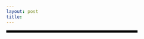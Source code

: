 ```yaml
---
layout: post
title: 
---
```

<style>
  .container { position:relative; padding:0 0 0 55px; }
#sidebar {
    position:absolute;
    top:0; bottom:0; left:0;
    width:33%;
    height:100%;
    background:#000;
}

#header { border:1px solid #000; width:66%; position: relative; align: right; margin-right: auto;
    margin:0 auto 0 0;
}
#content { border:1px solid #000; width:66%; position: relative; align: right; margin-right: auto;
    margin:0 auto 0 0;
}
#footer { border:1px solid #000; width:66%; position: relative; align: right; margin-right: auto;
    margin:0 auto 0 0;
}
</style>

<div class="container">
    <div id="sidebar"></div>
    <div id="header"></div>
    <div id="content"></div>
    <div id="footer"></div>
</div>
